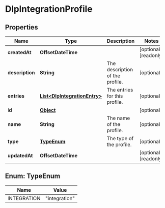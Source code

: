 

# DlpIntegrationProfile


## Properties

| Name | Type | Description | Notes |
|------------ | ------------- | ------------- | -------------|
|**createdAt** | **OffsetDateTime** |  |  [optional] [readonly] |
|**description** | **String** | The description of the profile. |  [optional] |
|**entries** | [**List&lt;DlpIntegrationEntry&gt;**](DlpIntegrationEntry.md) | The entries for this profile. |  [optional] |
|**id** | [**Object**](Object.md) |  |  [optional] |
|**name** | **String** | The name of the profile. |  [optional] |
|**type** | [**TypeEnum**](#TypeEnum) | The type of the profile. |  [optional] |
|**updatedAt** | **OffsetDateTime** |  |  [optional] [readonly] |



## Enum: TypeEnum

| Name | Value |
|---- | -----|
| INTEGRATION | &quot;integration&quot; |



